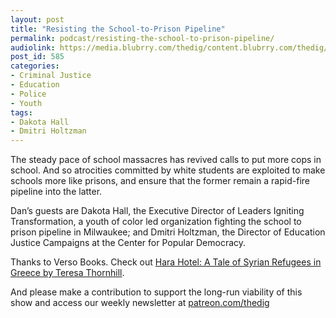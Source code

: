 ```yaml
---
layout: post
title: "Resisting the School-to-Prison Pipeline"
permalink: podcast/resisting-the-school-to-prison-pipeline/
audiolink: https://media.blubrry.com/thedig/content.blubrry.com/thedig/The_Dig_-_EP_115_-_HoltzmanHall.mp3
post_id: 585
categories: 
- Criminal Justice
- Education
- Police
- Youth
tags: 
- Dakota Hall
- Dmitri Holtzman
---
```


The steady pace of school massacres has revived calls to put more cops in school. And so atrocities committed by white students are exploited to make schools more like prisons, and ensure that the former remain a rapid-fire pipeline into the latter.

Dan’s guests are Dakota Hall, the Executive Director of Leaders Igniting Transformation, a youth of color led organization fighting the school to prison pipeline in Milwaukee; and Dmitri Holtzman, the Director of Education Justice Campaigns at the Center for Popular Democracy.

Thanks to Verso Books. Check out [Hara Hotel: A Tale of Syrian Refugees in Greece by Teresa Thornhill](versobooks.com/books/2713-hara-hotel).

And please make a contribution to support the long-run viability of this show and access our weekly newsletter at [patreon.com/thedig](http://www.patreon.com/TheDig) 
